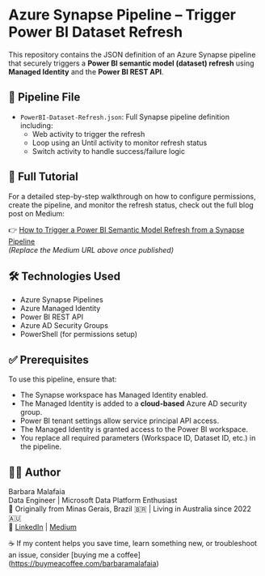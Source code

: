 # Azure Synapse Pipeline – Trigger Power BI Dataset Refresh

This repository contains the JSON definition of an Azure Synapse pipeline that securely triggers a **Power BI semantic model (dataset) refresh** using **Managed Identity** and the **Power BI REST API**.

## 📄 Pipeline File

- `PowerBI-Dataset-Refresh.json`: Full Synapse pipeline definition including:
  - Web activity to trigger the refresh
  - Loop using an Until activity to monitor refresh status
  - Switch activity to handle success/failure logic

## 📘 Full Tutorial

For a detailed step-by-step walkthrough on how to configure permissions, create the pipeline, and monitor the refresh status, check out the full blog post on Medium:

👉 [How to Trigger a Power BI Semantic Model Refresh from a Synapse Pipeline](https://medium.com/@barbaramalafaia/how-to-trigger-a-power-bi-semantic-model-refresh-from-a-synapse-pipeline-75e78fc2db39)  
_(Replace the Medium URL above once published)_

## 🛠️ Technologies Used

- Azure Synapse Pipelines
- Azure Managed Identity
- Power BI REST API
- Azure AD Security Groups
- PowerShell (for permissions setup)

## ✅ Prerequisites

To use this pipeline, ensure that:

- The Synapse workspace has Managed Identity enabled.
- The Managed Identity is added to a **cloud-based** Azure AD security group.
- Power BI tenant settings allow service principal API access.
- The Managed Identity is granted access to the Power BI workspace.
- You replace all required parameters (Workspace ID, Dataset ID, etc.) in the pipeline.

## 🙋‍♀️ Author

Barbara Malafaia  
Data Engineer | Microsoft Data Platform Enthusiast  
📍 Originally from Minas Gerais, Brazil 🇧🇷 | Living in Australia since 2022 🇦🇺  
🔗 [LinkedIn](https://www.linkedin.com/in/barbaramalafaia) | [Medium](https://medium.com/@barbaramalafaia)

☕ If my content helps you save time, learn something new, or troubleshoot an issue, consider [buying me a coffee] (https://buymeacoffee.com/barbaramalafaia)

